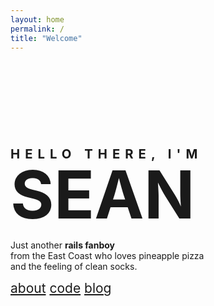 ```yaml
---
layout: home
permalink: /
title: "Welcome"
---
```


<header class="full-width-borders">
</header>

<link rel="stylesheet" href="{{ site.url }}/css/main.css">
<body>
	<div class="content">
	<h2 style="margin-top:150px;margin-bottom:0px;font-size:145%; letter-spacing:8px;">HELLO THERE, I'M</h2>
	<h1 class="home-title" style="font-size:760%; line-height:45px; margin-top:30px; margin-bottom:50px;"><a class="home-title" href="/about" style="text-decoration: none">SEAN</a></h1>
	<div style="float: left;"> Just another&nbsp;</div>
	<div style="font-weight:bold;" id="textslide">rails fanboy</div>
	from the East Coast who loves pineapple pizza <br>
	and the feeling of clean socks. <br>
	<p>
		<div style="font-size:150%;" class="wrapper">
			<a class="home-title" href="/about">about</a>
			<a class="home-title" href="/code">code</a>
			<a class="home-title" href="/blog">blog</a>
		</div>
	</p>
	<br>
	<br>
	<br>
	<br>
</body>
<footer class="full-width-borders">
</footer>

